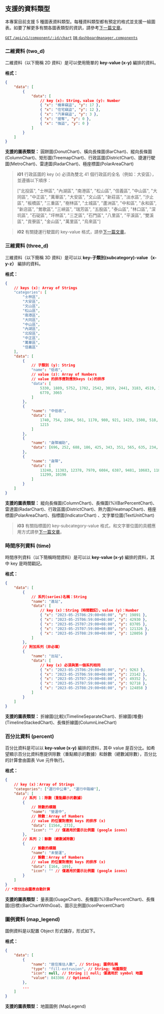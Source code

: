 ## 支援的資料類型

本專案目前支援 5 種圖表資料類型。每種資料類型都有預定的格式並支援一組圖表。如要了解更多有關各圖表類型的資訊，請參考[下一篇文章](/front-end/supported-chart-types)。

[`GET` `/api/v1/component/:id/chart`](/back-end/component-data-apis) [`DB` `dashboardmanager.components`](/back-end/components-db)

<!-- _[使用 API 測試器測試這支 API](/api)_ -->

### 二維資料 (two_d)

二維資料（以下簡稱 2D 資料）是可以使用簡單的 **key-value (x-y)** 編排的資料。

**格式：**

```json
{
	"data": [
		{
			"data": [
				// key (x): String，value (y): Number
				{ "x": "機車竊盜", "y": 17 },
				{ "x": "住宅竊盜", "y": 12 },
				{ "x": "汽車竊盜", "y": 3 },
				{ "x": "搶奪", "y": 0 },
				{ "x": "強盜", "y": 0 }
			]
		}
	]
}
```

**支援的圖表類型：** 圓餅圖(DonutChart)、橫向長條圖(BarChart)、縱向長條圖(ColumnChart)、矩形圖(TreemapChart)、行政區圖(DistrictChart)、捷運行駛圖(MetroChart)、雷達圖(RadarChart)、極座標圖(PolarAreaChart)

> **i01**
> 行政區圖的 key (x) 必須為雙北 41 個行政區的全名（例如：大安區），並遵循以下順序：
>
> ["北投區", "士林區", "內湖區", "南港區", "松山區", "信義區", "中山區", "大同區", "中正區", "萬華區", "大安區", "文山區", "新莊區", "淡水區", "汐止區", "板橋區", "三重區", "樹林區", "土城區", "蘆洲區", "中和區", "永和區", "新店區", "鶯歌區", "三峽區", "瑞芳區", "五股區", "泰山區", "林口區", "深坑區", "石碇區", "坪林區", "三芝區", "石門區", "八里區", "平溪區", "雙溪區", "貢寮區", "金山區", "萬里區", "烏來區"]

> **i02**
> 有關捷運行駛圖的 key-value 格式，請參[下一篇文章](/front-end/supported-chart-types#metro-chart)。

### 三維資料 (three_d)

三維資料（以下簡稱 3D 資料）是可以以 **key-子類別(subcategory)-value（x-y-z）** 編排的資料。

**格式：**

```json
{
	// keys (x): Array of Strings
	"categories": [
		"士林區",
		"大安區",
		"文山區",
		"松山區",
		"南港區",
		"大同區",
		"中山區",
		"內湖區",
		"北投區",
		"中正區",
		"萬華區",
		"信義區"
	],
	"data": [
		{
			// 子類別 (y): String
			"name": "低收",
			// value (z): Array of Numbers
			// value 的排序應對應到keys (x)的排序
			"data": [
				5330, 1889, 5752, 1702, 2542, 3019, 2441, 3183, 4519, 1773,
				6770, 3065
			]
		},
		{
			"name": "中低收",
			"data": [
				1740, 754, 2204, 561, 1170, 980, 921, 1423, 1508, 518, 2540,
				1215
			]
		},
		{
			"name": "身障補助",
			"data": [696, 252, 688, 186, 425, 343, 351, 565, 635, 234, 751, 442]
		},
		{
			"name": "身障",
			"data": [
				13240, 11383, 12378, 7970, 6084, 6387, 9481, 10683, 11800, 6401,
				11299, 10196
			]
		}
	]
}
```

**支援的圖表類型：** 縱向長條圖(ColumnChart)、長條圖(%)(BarPercentChart)、雷達圖(RadarChart)、行政區圖(DistrictChart)、熱力圖(HeatmapChart)、極座標圖(PolarAreaChart)、指標圖(IndicatorChart)
、文字單位圖(TextUnitChart)
>**i03**
> 有關指標圖的 key-subcategory-value 格式，和文字單位圖的具體應用方式請參[下一篇文章](/front-end/supported-chart-types)。

### 時間序列資料 (time)

時間序列資料（以下簡稱時間資料）是可以以 **key-value (x-y)** 編排的資料，其中 key 是時間戳記。

**格式：**

```json
{
	"data": [
		{
			// 系列(series)名稱：String
			"name": "進站",
			"data": [
				// key (x)：String（時間戳記），value (y)：Number
				{ "x": "2023-05-25T06:29:00+08:00", "y": 19891 },
				{ "x": "2023-05-25T06:59:00+08:00", "y": 42930 },
				{ "x": "2023-05-25T07:29:00+08:00", "y": 83705 },
				{ "x": "2023-05-25T07:59:00+08:00", "y": 121326 },
				{ "x": "2023-05-25T08:29:00+08:00", "y": 128056 }
			]
		},
		// 附加系列（非必填）
		{
			"name": "出站",
			"data": [
				// key (x) 必須與第一個系列相同
				{ "x": "2023-05-25T06:29:00+08:00", "y": 9263 },
				{ "x": "2023-05-25T06:59:00+08:00", "y": 23142 },
				{ "x": "2023-05-25T07:29:00+08:00", "y": 49352 },
				{ "x": "2023-05-25T07:59:00+08:00", "y": 92718 },
				{ "x": "2023-05-25T08:29:00+08:00", "y": 124858 }
			]
		}
	]
}
```

**支援的圖表類型：** 折線圖(比較)(TimelineSeparateChart)、折線圖(堆疊)(TimelineStackedChart)、長條折線圖(ColumnLineChart)

### 百分比資料 (percent)

百分比資料是可以以 **key-value (x-y)** 編排的資料，其中 value 是百分比。如希望顯示百分比資料應提供除數（重點顯示的數據）和餘數（總數減除數），百分比的計算會由圖表 Vue 元件執行。

**格式：**

```json
{
	// key (x)：Array of Strings
	"categories": ["運行中公車", "運行中路線"],
	"data": [
		// 系列 1：除數（重點顯示的數據）
		{
			// 除數的標題
			"name": "營運中",
			// 除數：Array of Numbers
			// value 的位置對應到 keys 的排序 (x)
			"data": [1564, 273],
			"icon": "" // 僅適用於圖示比例圖 (google icons)
		},
		// 系列 2：餘數（總數減除數）
		{
			// 餘數的標題
			"name": "未營運",
			// 餘數：Array of Numbers
			// value 的位置對應到 keys 的排序 (x)
			"data": [164, 109],
			"icon": "" // 僅適用於圖示比例圖 (google icons)
		}
	]
}
// *百分比由圖表自動計算
```

**支援的圖表類型：** 量表圖(GuageChart)、長條圖(%)(BarPercentChart)、長條圖(目標)(BarChartWithGoal)、圖示比例圖(IconPercentChart)

### 圖例資料 (map_legend)

圖例資料是以配置 Object 形式儲存，形式如下。

**格式：**

```json
{
	"data": [
		{
			"name": "居住推估人數", // String; 圖例名稱
			"type": "fill-extrusion", // String; 地圖類型
			"icon": null, // String || null; 僅適用於 symbol 地圖
			"value": 843306 // Optional
		},
		...
	]
}
```

**支援的圖表類型：** 地圖圖例 (MapLegend)
